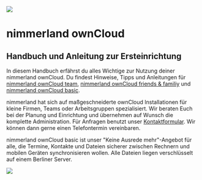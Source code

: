 ![](https://lehre.nimmerland.de/index.php/s/U1L66bGV74qWg3L/download)

# nimmerland ownCloud
## Handbuch und Anleitung zur Ersteinrichtung



In diesem Handbuch erfährst du alles Wichtige zur Nutzung deiner nimmerland ownCloud. Du findest Hinweise, Tipps und Anleitungen für [nimmerland ownCloud team](https://nimmerland.de/nimmerland-cloud-team.html), [nimmerland ownCloud friends & familiy](https://nimmerland.de/nimmerland-cloud-friends-family.html) und [nimmerland ownCloud basic](https://nimmerland.de/nimmerland-cloud-basic.html).

nimmerland hat sich auf maßgeschneiderte ownCloud Installationen für kleine Firmen, Teams oder Arbeitsgruppen spezialisiert. Wir beraten Euch bei der Planung und Einrichtung und übernehmen auf Wunsch die komplette Administration. Für Anfragen benutzt unser [Kontaktformular](https://nimmerland.de/kontakt.html). Wir können dann gerne einen Telefontermin vereinbaren.

nimmerland ownCloud basic ist unser "Keine Ausrede mehr"-Angebot für alle, die Termine, Kontakte und Dateien sicherer zwischen Rechnern und mobilen Geräten synchronisieren wollen. Alle Dateien liegen verschlüsselt auf einem Berliner Server.


![](https://lehre.nimmerland.de/index.php/s/Nf1QVzpKC4eQTz4/download)


